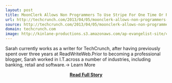 ```yaml
---
layout: post
title: MoonClerk Allows Non Programmers To Use Stripe For One Time Or Recurring Payments
url: http://techcrunch.com/2013/04/05/moonclerk-allows-non-programmers-to-use-stripe-for-one-time-or-recurring-payments/
source: http://techcrunch.com/2013/04/05/moonclerk-allows-non-programmers-to-use-stripe-for-one-time-or-recurring-payments/
domain: techcrunch.com
image: http://kinlane-productions.s3.amazonaws.com/ap-evangelist-site/curated/screenshots/7251_techcrunch_com.png
---
```


<p>Sarah currently works as a writer for TechCrunch, after having previously spent over three years at ReadWriteWeb.Prior to becoming a professional blogger, Sarah worked in I.T.across a number of industries, including banking, retail and software.→ Learn More</p>
<center><p><a href="http://techcrunch.com/2013/04/05/moonclerk-allows-non-programmers-to-use-stripe-for-one-time-or-recurring-payments/" style='padding:25px; font-sze:18px; font-weight: bold;'>Read Full Story</a></p></center>
